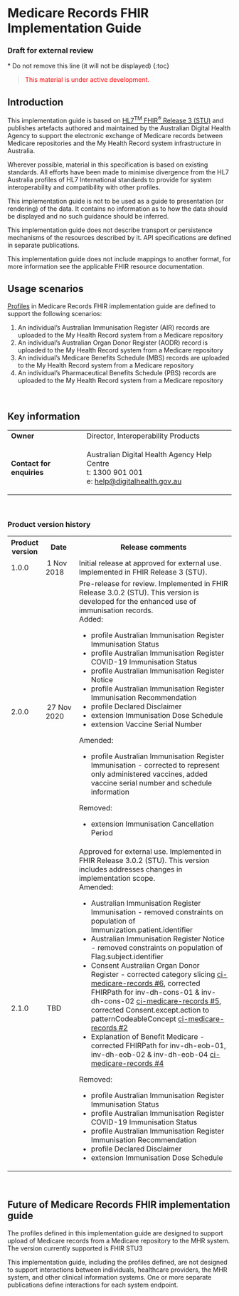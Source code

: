 # Medicare Records FHIR Implementation Guide
<h3>Draft for external review</h3>
<!-- TOC  the css styling for this is \pages\assets\css\project.css under 'markdown-toc'-->
* Do not remove this line (it will not be displayed)
{:toc}
<!-- end TOC -->

> <p style="color:#ff0000;">This material is under active development.</p>

## Introduction

This implementation guide is based on [HL7<sup>TM</sup> FHIR<sup>&reg;</sup> Release 3 (STU)](http://hl7.org/fhir/STU3/index.html) and publishes artefacts authored and maintained by the Australian Digital Health Agency to support the electronic exchange of Medicare records between Medicare repositories and the My Health Record system infrastructure in Australia. 

Wherever possible, material in this specification is based on existing standards. All efforts have been made to minimise divergence from the HL7 Australia profiles of HL7 International standards to provide for system interoperability and compatibility with other profiles.

This implementation guide is not to be used as a guide to presentation (or rendering) of the data. It contains no information as to how the data should be displayed and no such guidance should be inferred.

This implementation guide does not describe transport or persistence mechanisms of the resources described by it. API specifications are defined in separate publications.

This implementation guide does not include mappings to another format, for more information see the applicable FHIR resource documentation.
<br/>


## Usage scenarios
[Profiles](profiles.html) in Medicare Records FHIR implementation guide are defined to support the following scenarios:
1. An individual’s Australian Immunisation Register (AIR) records are uploaded to the My Health Record system from a Medicare repository
1. An individual’s Australian Organ Donor Register (AODR) record is uploaded to the My Health Record system from a Medicare repository
1. An individual’s Medicare Benefits Schedule (MBS) records are uploaded to the My Health Record system from a Medicare repository
1. An individual’s Pharmaceutical Benefits Schedule (PBS) records are uploaded to the My Health Record system from a Medicare repository
<br/>


## Key information

<table class="list" width="100%" cellspacing="6">
    <tbody>
        <tr>
            <td><b>Owner</b></td>
            <td>Director, Interoperability Products</td>
        </tr>
        <tr>
            <td><b>Contact for enquiries</b></td>
            <td>
                <p>Australian Digital Health Agency Help Centre <br />
                t:   1300 901 001<br />
                e:  <a href ="mailto:help@digitalhealth.gov.au">help@digitalhealth.gov.au</a></p>    
            </td>
        </tr>
    </tbody>
</table> 
<br/>


### Product version history

<table class="list" width="100%" cellspacing="6">
	<col style="width:15%"/>
	<col style="width:15%"/>
	<col style="width:70%"/>
     <tbody>
        <tr>
            <th>Product version</th>
            <th>Date</th>
            <th>Release comments</th>
        </tr>
        <tr>
            <td>1.0.0</td>
            <td><span style="padding-left: 3px; padding-right: 3px">1 Nov 2018</span></td>
            <td>Initial release at approved for external use. Implemented in FHIR Release 3 (STU).</td>
        </tr>
        <tr>
            <td>2.0.0</td>
            <td><span style="padding-left: 3px; padding-right: 3px">27 Nov 2020</span></td>
            <td>Pre-release for review. Implemented in FHIR Release 3.0.2 (STU). This version is developed for the enhanced use of immunisation records.
              <br/>Added:
                  <ul>
                    <li>profile Australian Immunisation Register Immunisation Status</li>
                    <li>profile Australian Immunisation Register COVID-19 Immunisation Status</li>
                    <li>profile Australian Immunisation Register Notice</li>
                    <li>profile Australian Immunisation Register Immunisation Recommendation</li>
                    <li>profile Declared Disclaimer</li>
                    <li>extension Immunisation Dose Schedule</li>
                    <li>extension Vaccine Serial Number</li>
                  </ul>
                Amended:
                  <ul>
                    <li>profile Australian Immunisation Register Immunisation - corrected to represent only administered vaccines, added vaccine serial number and schedule information</li>
                  </ul>
                Removed: 
                  <ul>
                    <li>extension Immunisation Cancellation Period</li>
                  </ul>
            </td>
        </tr>
        <tr>
            <td>2.1.0</td>
            <td><span style="padding-left: 3px; padding-right: 3px">TBD</span></td>
            <td>Approved for external use. Implemented in FHIR Release 3.0.2 (STU). This version includes addresses changes in implementation scope.
              <br/>Amended:
                  <ul>
                    <li>Australian Immunisation Register Immunisation - removed constraints on population of Immunization.patient.identifier</li>
                    <li>Australian Immunisation Register Notice - removed constraints on population of Flag.subject.identifier</li>
                    <li>Consent Australian Organ Donor Register - corrected category slicing <a href="https://github.com/AuDigitalHealth/ci-medicare-records/issues/6">ci-medicare-records #6</a>, corrected FHIRPath for inv-dh-cons-01 & inv-dh-cons-02 <a href="https://github.com/AuDigitalHealth/ci-medicare-records/issues/5">ci-medicare-records #5</a>, corrected Consent.except.action to patternCodeableConcept <a href="https://github.com/AuDigitalHealth/ci-medicare-records/issues/2">ci-medicare-records #2</a></li>
                    <li>Explanation of Benefit Medicare - corrected FHIRPath for inv-dh-eob-01, inv-dh-eob-02 & inv-dh-eob-04 <a href="https://github.com/AuDigitalHealth/ci-medicare-records/issues/4">ci-medicare-records #4</a></li>
                  </ul> 
                Removed:
                <ul>
                    <li>profile Australian Immunisation Register Immunisation Status</li>
                    <li>profile Australian Immunisation Register COVID-19 Immunisation Status</li>
                    <li>profile Australian Immunisation Register Immunisation Recommendation</li>
                    <li>profile Declared Disclaimer</li>
                    <li>extension Immunisation Dose Schedule</li>
              </ul>
            </td>
        </tr>
      </tbody>
</table> 
<br/>


## Future of Medicare Records FHIR implementation guide

The profiles defined in this implementation guide are designed to support upload of Medicare records from a Medicare repository to the MHR system. The version currently supported is FHIR STU3

This implementation guide, including the profiles defined, are not designed to support interactions between individuals, healthcare providers, the MHR system, and other clinical information systems. One or more separate publications define interactions for each system endpoint.







